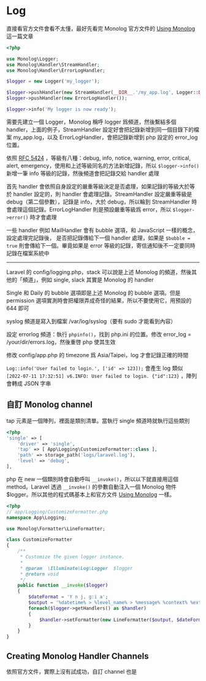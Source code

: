 # Log

直接看官方文件會看不太懂，最好先看完 Monolog 官方文件的 [Using Monolog](https://github.com/Seldaek/monolog/blob/2.x/doc/01-usage.md) 這一篇文章

``` php
<?php

use Monolog\Logger;
use Monolog\Handler\StreamHandler;
use Monolog\Handler\ErrorLogHandler;

$logger = new Logger('my_logger');

$logger->pushHandler(new StreamHandler(__DIR__.'/my_app.log', Logger::DEBUG));
$logger->pushHandler(new ErrorLogHandler());

$logger->info('My logger is now ready');
```

需要先建立一個 Logger，Monolog 稱呼 logger 爲頻道，然後繫結多個 handler，上面的例子，StreamHandler 設定好會把記錄新增到同一個目錄下的檔案 my_app.log，以及 ErrorLogHandler，會把記錄新增到 php 設定的 error_log 位置。

依照 [RFC 5424](https://datatracker.ietf.org/doc/html/rfc5424) ，等級有八種：debug, info, notice, warning, error, critical, alert, emergency，使用和上述等級同名的方法新增記錄，所以 `$logger->info()` 新增一筆 info 等級的記錄，然後頻道會把記錄交給 handler 處理

首先 handler 會依照自身設定的嚴重等級決定是否處理，如果記錄的等級大於等於 handler 設定的，則 handler 會處理記錄。StreamHandler 設定嚴重等級是 debug（第二個參數），記錄是 info，大於 debug，所以輪到 StreamHandler 時會處理這個記錄。ErrorLogHandler 則是預設嚴重等級爲 error，所以 `$logger->error()` 時才會處理

一些 handler 例如 MailHandler 會有 bubble 選項，和 JavaScript 一樣的概念，設定處理完記錄後， 是否把記錄傳給下一個 handler 處理，如果是 `$bubble = true` 則會傳給下一個。畢竟如果是 error 等級的記錄，寄信通知後不一定要同時記錄在檔案系統中

-----------------------------------------

Laravel 的 config/logging.php，stack 可以說是上述 Monolog 的頻道，然後其他的「頻道」，例如 single, slack 其實是 Monolog 的 handler

Single 和 Daily 的 bubble 選項即是上述 Monolog 的 bubble 選項。但是 permission 選項實測時會把權限弄成奇怪的結果，所以不要使用它，用預設的 644 即可

syslog 頻道是寫入到檔案 /var/log/syslog（要有 sudo 才能看到內容）

設定 errorlog 頻道：執行 `phpinfo()`，找到 php.ini 的位置。修改 error_log = /your/dir/errors.log，然後重啓 php 使其生效

修改 config/app.php 的 timezone 爲 Asia/Taipei，log 才會記錄正確的時間

`Log::info('User failed to login.', ['id' => 123]);` 會產生 log 類似 `[2022-07-11 17:32:51] v6.INFO: User failed to login. {"id":123}` ，陣列會轉成 JSON 字串

## 自訂 Monolog channel

tap 元素是一個陣列，裡面是類別清單。當執行 single 頻道時就執行這些類別

``` php
<?php
'single' => [
    'driver' => 'single',
    'tap' => [ App\Logging\CustomizeFormatter::class ],
    'path' => storage_path('logs/laravel.log'),
    'level' => 'debug',
],
```

php 在 new 一個類別時會自動呼叫 `__invoke()`，所以以下就直接用這個 method。Laravel 透過 `__invoke()` 的參數自動注入一個 Monolog 物件 $logger。所以其他的程式碼基本上和官方文件  [Using Monolog](https://github.com/Seldaek/monolog/blob/2.x/doc/01-usage.md) 一樣。 

``` php
<?php
// app/Logging/CustomizeFormatter.php
namespace App\Logging;

use Monolog\Formatter\LineFormatter;

class CustomizeFormatter
{
    /**
     * Customize the given logger instance.
     *
     * @param  \Illuminate\Log\Logger  $logger
     * @return void
     */
    public function __invoke($logger)
    {
        $dateFormat = 'Y n j, g:i a';
        $output = '%datetime% > %level_name% > %message% %context% %extra%"' . PHP_EOL;
        foreach($logger->getHandlers() as $handler)
        {
            $handler->setFormatter(new LineFormatter($output, $dateFormat));
        }
    }
}
```

## Creating Monolog Handler Channels

依照官方文件，實際上沒有試成功，自訂 channel 也是
